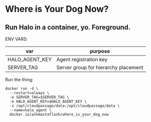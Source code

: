 # Where is Your Dog Now?

## Run Halo in a container, yo.  Foreground.

ENV VARS:

| var                | purpose                              |
|--------------------|--------------------------------------|
| HALO_AGENT_KEY     | Agent registration key               |
| SERVER_TAG         | Server group for hierarchy placement |


Run the thing:

    docker run -d \
      --restart=always \
      -e SERVER_TAG=$SERVER_TAG \
      -e HALO_AGENT_KEY=$HALO_AGENT_KEY \
      -v /opt/cloudpassage/data:/opt/cloudpassage/data \
      --name=halo_agent \
      docker.io/ashmastaflash/where_is_your_dog_now
